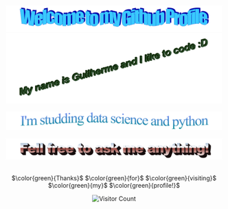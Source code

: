 <!-- "Hero" Header -->
<div align="center">
  <img src="https://github.com/previdiguy/previdiguy/blob/main/images/welcome.png?raw=true" style="max-width: 100%;" alt="Welcome to my Github Profile" />
  
 <img src="https://github.com/previdiguy/previdiguy/blob/main/images/name.png?raw=true" style="max-width: 100%;" alt="My Name is" />

 <br />
  <br />

<img src="https://github.com/previdiguy/previdiguy/blob/main/images/about.png?raw=true" style="max-width: 100%;" alt="studding" />
 <br />
  <br />

<img src="https://github.com/previdiguy/previdiguy/blob/main/images/ask.png?raw=true" style="max-width: 100%;" alt="ask" />
 <br />
  <br />
<!-- Footer -->

<div align="center">

$\color{green}{Thanks}$ $\color{green}{for}$ $\color{green}{visiting}$ $\color{green}{my}$ $\color{green}{profile!}$

![Visitor Count](https://profile-counter.glitch.me/previdiguy/count.svg)

</div>
